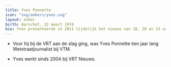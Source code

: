 ```yaml
---
title: Yves Ponnette
icon: "svg/ankers/yves.svg"
layout: anker
birth: Aarschot, 12 maart 1974
bio: Yves presenteerde in 2011 tijdelijk het nieuws van 18, 20 en 23 uur.
---
```


* Voor hij bij de VRT aan de slag ging, was Yves Ponnette tien jaar lang Wetstraatjournalist bij VTM.

* Yves werkt sinds 2004 bij VRT Nieuws.
